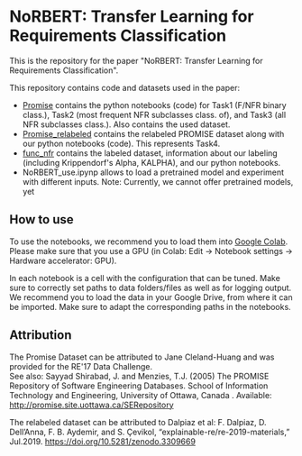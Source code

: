 # NoRBERT: Transfer Learning for Requirements Classification
This is the repository for the paper "NoRBERT: Transfer Learning for Requirements Classification".

This repository contains code and datasets used in the paper:
* [Promise](./Promise/) contains the python notebooks (code) for Task1 (F/NFR binary class.), Task2 (most frequent NFR subclasses class. of), and Task3 (all NFR subclasses class.). Also contains the used dataset.
* [Promise_relabeled](./Promise_relabeled/) contains the relabeled PROMISE dataset along with our python notebooks (code). This represents Task4.
* [func_nfr](./func_nfr/) contains the labeled dataset, information about our labeling (including Krippendorf's Alpha, KALPHA), and our python notebooks.
* NoRBERT_use.ipynp allows to load a pretrained model and experiment with different inputs. Note: Currently, we cannot offer pretrained models, yet

## How to use
To use the notebooks, we recommend you to load them into [Google Colab](https://colab.research.google.com/github/norbert-one/NoRBERT).
Please make sure that you use a GPU (in Colab: Edit -> Notebook settings -> Hardware accelerator: GPU).

In each notebook is a cell with the configuration that can be tuned.
Make sure to correctly set paths to data folders/files as well as for logging output.
We recommend you to load the data in your Google Drive, from where it can be imported.
Make sure to adapt the corresponding paths in the notebooks.


## Attribution
The Promise Dataset can be attributed to Jane Cleland-Huang and was provided for the RE'17 Data Challenge.<br>
See also: Sayyad Shirabad, J. and Menzies, T.J. (2005) The PROMISE Repository of Software Engineering Databases. School of Information Technology and Engineering, University of Ottawa, Canada . Available: http://promise.site.uottawa.ca/SERepository 

The relabeled dataset can be attributed to Dalpiaz et al:
F. Dalpiaz, D. Dell’Anna,  F. B. Aydemir, and  S. Çevikol, “explainable-re/re-2019-materials,” Jul.2019. https://doi.org/10.5281/zenodo.3309669
